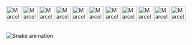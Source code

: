          
<!-- <div>

  <a href="https://github.com/R0guelands">
    <img height="180em" src="https://github-readme-stats.vercel.app/api?username=R0guelands&show_icons=true&theme=dark&include_all_commits=true"/>
    <img height="180em" src="https://github-readme-stats.vercel.app/api/top-langs/?username=R0guelands&layout=compact&theme=dark&langs_count=10&hide=Procfile,Java"/>
  </a>

</div> -->

##

<div>

  <img align="center" alt="Marcelo" height="40" src="https://cdn.jsdelivr.net/gh/devicons/devicon/icons/nodejs/nodejs-original.svg" >
  <img align="center" alt="Marcelo" height="40" src="https://cdn.jsdelivr.net/gh/devicons/devicon/icons/mongodb/mongodb-original-wordmark.svg" >
  <img align="center" alt="Marcelo" height="40" src="https://cdn.jsdelivr.net/gh/devicons/devicon/icons/mysql/mysql-original.svg" >
  <img align="center" alt="Marcelo" height="40" src="https://cdn.jsdelivr.net/gh/devicons/devicon/icons/python/python-original-wordmark.svg" >
  <img align="center" alt="Marcelo" height="40" src="https://cdn.jsdelivr.net/gh/devicons/devicon/icons/c/c-original.svg" >
  <img align="center" alt="Marcelo" height="40" src="https://cdn.jsdelivr.net/gh/devicons/devicon/icons/java/java-original.svg" >
  <img align="center" alt="Marcelo" height="40" src="https://cdn.jsdelivr.net/gh/devicons/devicon/icons/javascript/javascript-original.svg" >
  <img align="center" alt="Marcelo" height="40" src="https://cdn.jsdelivr.net/gh/devicons/devicon/icons/html5/html5-original.svg" >
  <img align="center" alt="Marcelo" height="40" src="https://cdn.jsdelivr.net/gh/devicons/devicon/icons/css3/css3-original.svg" >
  <img align="center" alt="Marcelo" height="40" src="https://cdn.jsdelivr.net/gh/devicons/devicon/icons/react/react-original.svg" >
  <img align="center" alt="Marcelo" height="40" src="https://cdn.jsdelivr.net/gh/devicons/devicon/icons/lua/lua-original-wordmark.svg" >
  
</div>

##

![Snake animation](https://github.com/R0guelands/R0guelands/blob/output/github-contribution-grid-snake.svg)

